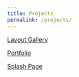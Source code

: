 ```yaml
---
title: Projects
permalink: /projects/
---
```


[Layout Gallery](/layout-gallery/)

[Portfolio](/portfolio/)

[Splash Page](/splash-page/)

